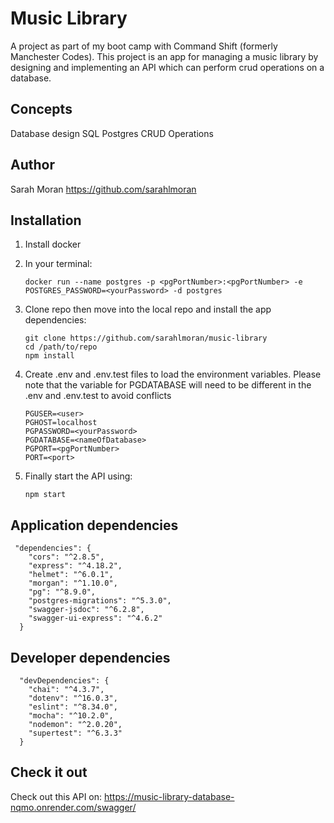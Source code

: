 # Music Library

A project as part of my boot camp with Command Shift (formerly Manchester Codes). This project is an app for managing a music library by designing and implementing an API which can perform crud operations on a database.

## Concepts

Database design
SQL
Postgres
CRUD Operations

## Author
Sarah Moran https://github.com/sarahlmoran

## Installation 

1. Install docker

2. In your terminal: 

   ```cli
   docker run --name postgres -p <pgPortNumber>:<pgPortNumber> -e POSTGRES_PASSWORD=<yourPassword> -d postgres
   ```


3. Clone repo then move into the local repo and install the app dependencies:

   ```
   git clone https://github.com/sarahlmoran/music-library
   cd /path/to/repo
   npm install
   ```

4. Create .env and .env.test files to load the environment variables. Please note that the variable for PGDATABASE will need to be different in the .env and .env.test to avoid conflicts

   ```
   PGUSER=<user>
   PGHOST=localhost
   PGPASSWORD=<yourPassword>
   PGDATABASE=<nameOfDatabase>
   PGPORT=<pgPortNumber>
   PORT=<port>
   ```

5. Finally start the API using:

   ```
   npm start 

## Application dependencies

```
 "dependencies": {
    "cors": "^2.8.5",
    "express": "^4.18.2",
    "helmet": "^6.0.1",
    "morgan": "^1.10.0",
    "pg": "^8.9.0",
    "postgres-migrations": "^5.3.0",
    "swagger-jsdoc": "^6.2.8",
    "swagger-ui-express": "^4.6.2"
  }
```

## Developer dependencies

```
  "devDependencies": {
    "chai": "^4.3.7",
    "dotenv": "^16.0.3",
    "eslint": "^8.34.0",
    "mocha": "^10.2.0",
    "nodemon": "^2.0.20",
    "supertest": "^6.3.3"
  }
```

## Check it out

Check out this API on: https://music-library-database-nqmo.onrender.com/swagger/